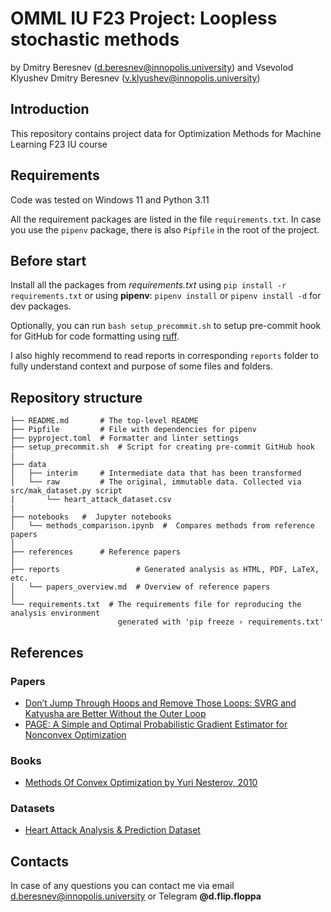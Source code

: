 # OMML IU F23 Project: Loopless stochastic methods

by Dmitry Beresnev (<d.beresnev@innopolis.university>)
and Vsevolod Klyushev Dmitry Beresnev (<v.klyushev@innopolis.university>)

## Introduction

This repository contains project data for Optimization Methods for Machine Learning F23 IU course

## Requirements

Code was tested on Windows 11 and Python 3.11

All the requirement packages are listed in the file `requirements.txt`. In case you use the `pipenv` package, there is also `Pipfile` in the root of the project.

## Before start

Install all the packages from _requirements.txt_ using `pip install -r requirements.txt` or using **pipenv**: `pipenv install` or `pipenv install -d` for dev packages.

Optionally, you can run `bash setup_precommit.sh` to setup pre-commit hook for GitHub for code formatting using [ruff](https://docs.astral.sh/ruff/).

I also highly recommend to read reports in corresponding `reports` folder to fully understand context and purpose of some files and folders.

## Repository structure

```text
├── README.md       # The top-level README
├── Pipfile         # File with dependencies for pipenv
├── pyproject.toml  # Formatter and linter settings
├── setup_precommit.sh  # Script for creating pre-commit GitHub hook
|
├── data
│   ├── interim     # Intermediate data that has been transformed
│   └── raw         # The original, immutable data. Collected via src/mak_dataset.py script
|       └── heart_attack_dataset.csv
|
├── notebooks   #  Jupyter notebooks
│   └── methods_comparison.ipynb  #  Compares methods from reference papers
│
├── references      # Reference papers
│
├── reports                 # Generated analysis as HTML, PDF, LaTeX, etc.
│   └── papers_overview.md  # Overview of reference papers
│
└── requirements.txt  # The requirements file for reproducing the analysis environment
                        generated with 'pip freeze › requirements.txt'
```

## References

### Papers

- [Don’t Jump Through Hoops and Remove Those Loops: SVRG and Katyusha are Better Without the Outer Loop](https://proceedings.mlr.press/v117/kovalev20a.html)
- [PAGE: A Simple and Optimal Probabilistic Gradient Estimator for Nonconvex Optimization](https://proceedings.mlr.press/v139/li21a.html)

### Books

- [Methods Of Convex Optimization by Yuri Nesterov, 2010](https://mipt.ru/dcam/upload/abb/nesterovfinal-arpgzk47dcy.pdf)

### Datasets

- [Heart Attack Analysis & Prediction Dataset](https://www.kaggle.com/datasets/rashikrahmanpritom/heart-attack-analysis-prediction-dataset/data)

## Contacts

In case of any questions you can contact me via email <d.beresnev@innopolis.university> or Telegram **@d.flip.floppa**
